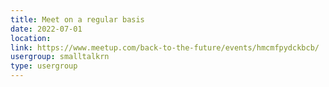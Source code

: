 ```yaml
---
title: Meet on a regular basis
date: 2022-07-01
location: 
link: https://www.meetup.com/back-to-the-future/events/hmcmfpydckbcb/
usergroup: smalltalkrn
type: usergroup
---
```

